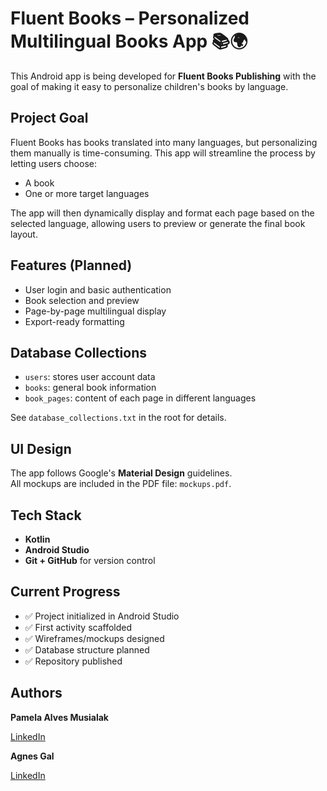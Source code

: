 # Fluent Books – Personalized Multilingual Books App 📚🌍

This Android app is being developed for **Fluent Books Publishing** with the goal of making it easy to personalize children's books by language.

## Project Goal

Fluent Books has books translated into many languages, but personalizing them manually is time-consuming. This app will streamline the process by letting users choose:

- A book
- One or more target languages

The app will then dynamically display and format each page based on the selected language, allowing users to preview or generate the final book layout.

## Features (Planned)

- User login and basic authentication
- Book selection and preview
- Page-by-page multilingual display
- Export-ready formatting

## Database Collections

- `users`: stores user account data
- `books`: general book information
- `book_pages`: content of each page in different languages

See `database_collections.txt` in the root for details.

## UI Design

The app follows Google's **Material Design** guidelines.  
All mockups are included in the PDF file: `mockups.pdf`.

## Tech Stack

- **Kotlin**
- **Android Studio**
- **Git + GitHub** for version control

## Current Progress

- ✅ Project initialized in Android Studio
- ✅ First activity scaffolded
- ✅ Wireframes/mockups designed
- ✅ Database structure planned
- ✅ Repository published


## Authors

**Pamela Alves Musialak**  

[LinkedIn](https://www.linkedin.com/in/pamusialak/) 

**Agnes Gal**

[LinkedIn](https://www.linkedin.com/in/agnes-gal/)
